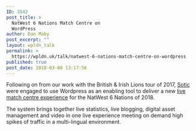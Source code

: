 ```yaml
---
ID: 3542
post_title: >
  NatWest 6 Nations Match Centre on
  WordPress
author: Dan Maby
post_excerpt: ""
layout: wpldn_talk
permalink: >
  https://wpldn.uk/talk/natwest-6-nations-match-centre-on-wordpress
published: true
post_date: 2018-03-08 13:17:56
---
```

Following on from our work with the British &amp; Irish Lions tour of 2017, <a href="https://www.sotic.net">Sotic</a> were engaged to use Wordpress as an enabling tool to deliver a new <a href="https://www.sixnationsrugby.com/matchcentre">live match centre experience</a> for the NatWest 6 Nations of 2018.

The system brings together live statistics, live blogging, digital asset management and video in one live experience meeting on demand high spikes of traffic in a multi-lingual environment.